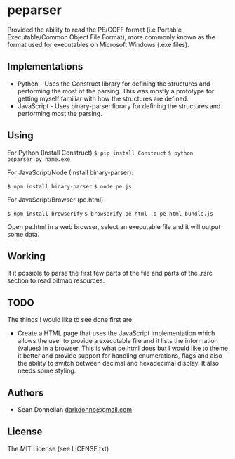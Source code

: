peparser
=============
Provided the ability to read the PE/COFF format (i.e Portable Executable/Common
Object File Format), more commonly known as the format used for executables
on Microsoft Windows (.exe files).

Implementations
---------------------
* Python - Uses the Construct library for defining the structures and performing
  the most of the parsing. This was mostly a prototype for getting myself
  familiar with how the structures are defined.
* JavaScript - Uses binary-parser library for defining the structures and
  performing most the parsing.

Using
---------------------

For Python (Install Construct)
`$ pip install Construct`
`$ python peparser.py name.exe`

For JavaScript/Node (Install binary-parser):

`$ npm install binary-parser`
`$ node pe.js`

For JavaScript/Browser (pe.html)

`$ npm install browserify`
`$ browserify pe-html -o pe-html-bundle.js`

Open pe.html in a web browser, select an executable file and it will output some
data.

Working
---------------------
It it possible to parse the first few parts of the file and parts of the .rsrc
section to read bitmap resources.

TODO
---------------------
The things I would like to see done first are:

* Create a HTML page that uses the JavaScript implementation which allows the
  user to provide a executable file and it lists the information (values) in
  a browser. This is what pe.html does but I would like to theme it better and
  provide support for handling enumerations, flags and also the ability to
  switch between decimal and hexadecimal display. It also needs some styling.

Authors
---------
 * Sean Donnellan <darkdonno@gmail.com>

License
---------------------
The MIT License (see LICENSE.txt)
